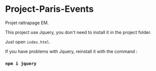 # Project-Paris-Events
Projet rattrapage EM.

This project use Jquery, you don't need to install it in the project folder.

Just open `index.html`.

If you have problems with Jquery, reinstall it with the command :

### `npm i jquery`

